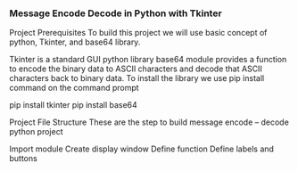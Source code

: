 ### Message Encode Decode in Python with Tkinter



Project Prerequisites
To build this project we will use basic concept of python, Tkinter, and base64 library.

Tkinter is a standard GUI python library
base64 module provides a function to encode the binary data to ASCII characters and decode that ASCII characters back to binary data.
To install the library we use pip install command on the command prompt

pip install tkinter
pip install base64

Project File Structure
These are the step to build message encode – decode python project

Import module
Create display window
Define function
Define labels and buttons
